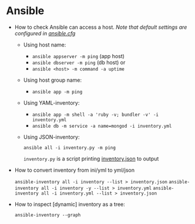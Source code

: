 # Ansible

- How to check Ansible can access a host.
  _Note that default settings are configured in [ansible.cfg](./ansible.cfg)_

  - Using host name:

    - `ansible appserver -m ping`  (app host)
    - `ansible dbserver -m ping`   (db host)
    or
    - `ansible <host> -m command -a uptime`

  - Using host group name:

    - `ansible app -m ping`

  - Using YAML-inventory:

    - `ansible app -m shell -a 'ruby -v; bundler -v' -i inventory.yml`
    - `ansible db -m service -a name=mongod -i inventory.yml`

  - Using JSON-inventory:

    `ansible all -i inventory.py -m ping`

    `inventory.py` is a script printing [inventory.json](./inventory.json) to output

- How to convert inventory from ini/yml to yml/json

  `ansible-inventory all -i inventory --list > inventory.json`
  `ansible-inventory all -i inventory -y --list > inventory.yml`
  `ansible-inventory all -i inventory.yml --list > inventory.json`

- How to inspect [dynamic] inventory as a tree:

  `ansible-inventory --graph`
